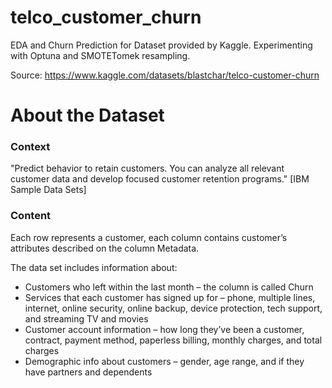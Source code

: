 # telco_customer_churn
EDA and Churn Prediction for Dataset provided by Kaggle. Experimenting with Optuna and SMOTETomek resampling.

Source: https://www.kaggle.com/datasets/blastchar/telco-customer-churn


# About the Dataset

### Context

"Predict behavior to retain customers. You can analyze all relevant customer data and develop focused customer retention programs." [IBM Sample Data Sets]

### Content

Each row represents a customer, each column contains customer’s attributes described on the column Metadata.

The data set includes information about:
- Customers who left within the last month – the column is called Churn
- Services that each customer has signed up for – phone, multiple lines, internet, online security, online backup, device protection, tech support, and streaming TV and movies
- Customer account information – how long they’ve been a customer, contract, payment method, paperless billing, monthly charges, and total charges
- Demographic info about customers – gender, age range, and if they have partners and dependents
